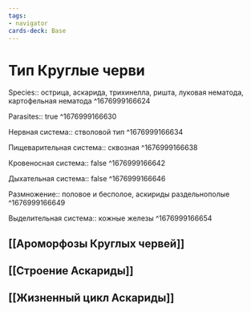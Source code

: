 ```yaml
---
tags:
- navigator
cards-deck: Base
---
```

# Тип Круглые черви
Species:: острица, аскарида, трихинелла, ришта, луковая нематода, картофельная нематода ^1676999166624

Parasites:: true ^1676999166630

Нервная система:: стволовой тип ^1676999166634

Пищеварительная система:: сквозная ^1676999166638

Кровеносная система:: false ^1676999166642

Дыхательная система:: false ^1676999166646

Размножение:: половое и бесполое, аскириды раздельнополые ^1676999166649

Выделительная система:: кожные железы ^1676999166654

## [[Ароморфозы Круглых червей]]

## [[Строение Аскариды]]

## [[Жизненный цикл Аскариды]]
